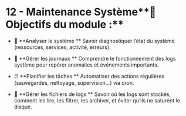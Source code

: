 # 12 - Maintenance Système**🎯 Objectifs du module :**


- 🔎 **Analyser le système  **
  Savoir diagnostiquer l’état du système (ressources, services, activité, erreurs).



- 📓 **Gérer les journaux  **
  Comprendre le fonctionnement des logs système pour repérer anomalies et événements importants.



- ⏰ **Planifier les tâches  **
  Automatiser des actions régulières (sauvegardes, nettoyage, supervision…) via cron.



- 📂 **Gérer les fichiers de logs  **
  Savoir où les logs sont stockés, comment les lire, les filtrer, les archiver, et éviter qu’ils ne saturent le disque.
